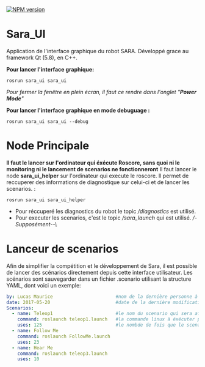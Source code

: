 [![NPM version](https://img.shields.io/badge/QT-5.8-green.svg)](http://doc.qt.io/qt-5/index.html)

# Sara_UI
Application de l'interface graphique du robot SARA.
Développé grace au framework Qt (5.8), en C++.

**Pour lancer l'interface graphique:**
```shell
rosrun sara_ui sara_ui
```
*Pour fermer la fenêtre en plein écran, il faut ce rendre dans l'onglet "**Power Mode**"*

**Pour lancer l'interface graphique en mode debuguage :**
```shell
rosrun sara_ui sara_ui --debug
```

# Node Principale 
**Il faut le lancer sur l'ordinateur qui éxécute Roscore, sans quoi ni le monitoring ni le lancement de scenarios ne fonctionneront**
Il faut lancer le node **sara_ui_helper** sur l'ordinateur qui execute le roscore. Il permet de reccuperer des informations de diagnostique sur celui-ci et de lancer les scenarios. :
```shell
rosrun sara_ui sara_ui_helper
```
- Pour réccuperé les diagnostics du robot le topic */diagnostics* est utilisé.
- Pour executer les scenarios, c'est le topic */sara_launch* qui est utilisé. */-Supposément--\\*

# Lanceur de scenarios
Afin de simplifier la compétition et le développement de Sara, il est possible de lancer des scénarios directement depuis cette interface utilisateur.
Les scénarios sont sauvegarder dans un fichier .scenario utilisant la structure YAML, dont voici un exemple:
```YAML
by: Lucas Maurice                       #nom de la dernière personne à avoir modifié le fichier
date: 2017-05-20                        #date de la dernière modification
Scenarios:
  - name: Teleop1                       #le nom du scenario qui sera affiché dans l'interface
    command: roslaunch teleop1.launch   #la commande linux à éxécuter pour lancer le scenario
    uses: 125                           #le nombde de fois que le scenario à été lancé
  - name: Follow Me
    command: roslaunch FollowMe.launch
    uses: 23
  - name: Hear Me
    command: roslaunch teleop3.launch
    uses: 10
```
